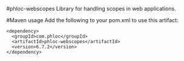 #phloc-webscopes
Library for handling scopes in web applications.

#Maven usage
Add the following to your pom.xml to use this artifact:
```
<dependency>
  <groupId>com.phloc</groupId>
  <artifactId>phloc-webscopes</artifactId>
  <version>6.7.2</version>
</dependency>
```
